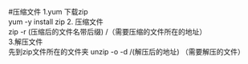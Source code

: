 #压缩文件
 1.yum 下载zip<br>
   yum -y install zip
 2. 压缩文件<br>
 zip -r (压缩后的文件名带后缀)  /（需要压缩的文件所在的地址）   
 3.解压文件<br>
 先到zip文件所在的文件夹
 unzip -o -d /(解压后的地址)  （需要解压的文件）

